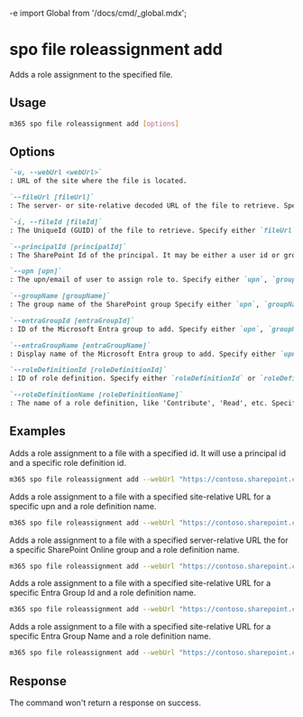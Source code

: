 -e <!-- DISCLAIMER: All secrets, passwords, and sensitive values in this document are examples only and not real credentials. -->
import Global from '/docs/cmd/_global.mdx';

# spo file roleassignment add

Adds a role assignment to the specified file.

## Usage

```sh
m365 spo file roleassignment add [options]
```

## Options

```md definition-list
`-u, --webUrl <webUrl>`
: URL of the site where the file is located.

`--fileUrl [fileUrl]`
: The server- or site-relative decoded URL of the file to retrieve. Specify either `fileUrl` or `fileId` but not both.

`-i, --fileId [fileId]`
: The UniqueId (GUID) of the file to retrieve. Specify either `fileUrl` or `fileId` but not both.

`--principalId [principalId]`
: The SharePoint Id of the principal. It may be either a user id or group id to add a role assignment for. Specify either `upn`, `groupName`, or `principalId` but not multiple.

`--upn [upn]`
: The upn/email of user to assign role to. Specify either `upn`, `groupName`, `entraGroupId`, `entraGroupName`, or `principalId` but not multiple.

`--groupName [groupName]`
: The group name of the SharePoint group Specify either `upn`, `groupName`, `entraGroupId`, `entraGroupName`, or `principalId` but not multiple. This option is only used for SharePoint Online groups.

`--entraGroupId [entraGroupId]`
: ID of the Microsoft Entra group to add. Specify either `upn`, `groupName`, `entraGroupId`, `entraGroupName`, or `principalId` but not multiple.

`--entraGroupName [entraGroupName]`
: Display name of the Microsoft Entra group to add. Specify either `upn`, `groupName`, `entraGroupId`, `entraGroupName`, or `principalId` but not multiple.

`--roleDefinitionId [roleDefinitionId]`
: ID of role definition. Specify either `roleDefinitionId` or `roleDefinitionName` but not both.

`--roleDefinitionName [roleDefinitionName]`
: The name of a role definition, like 'Contribute', 'Read', etc. Specify either `roleDefinitionId` or `roleDefinitionName` but not both.
```

<Global />

## Examples

Adds a role assignment to a file with a specified id. It will use a principal id and a specific role definition id.

```sh
m365 spo file roleassignment add --webUrl "https://contoso.sharepoint.com/sites/project-x" --fileId "b2307a39-e878-458b-bc90-03bc578531d6" --principalId 11 --roleDefinitionId 1073741829
```

Adds a role assignment to a file with a specified site-relative URL for a specific upn and a role definition name.

```sh
m365 spo file roleassignment add --webUrl "https://contoso.sharepoint.com/sites/project-x" --fileUrl "Shared Documents/Test1.docx" --upn "testuser@tenant.onmicrosoft.com" --roleDefinitionName "Full Control"
```

Adds a role assignment to a file with a specified server-relative URL the for a specific SharePoint Online group  and a role definition name.

```sh
m365 spo file roleassignment add --webUrl "https://contoso.sharepoint.com/sites/project-x" --fileUrl "/sites/project-x/documents/Test1.docx" --groupName "Sales Group" --roleDefinitionName "Read"
```

Adds a role assignment to a file with a specified site-relative URL for a specific Entra Group Id and a role definition name.

```sh
m365 spo file roleassignment add --webUrl "https://contoso.sharepoint.com/sites/project-x" --fileUrl "Shared Documents/Test1.docx" --entraGroupId 3c97e01e-978d-417b-a196-b6a3e37fa873 --roleDefinitionName "Full Control"
```

Adds a role assignment to a file with a specified site-relative URL for a specific Entra Group Name and a role definition name.

```sh
m365 spo file roleassignment add --webUrl "https://contoso.sharepoint.com/sites/project-x" --fileUrl "Shared Documents/Test1.docx" --entraGroupName "Marketing Memebers" --roleDefinitionName "Full Control"
```
## Response

The command won't return a response on success.
